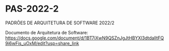 # PAS-2022-2
PADRÕES DE ARQUITETURA DE SOFTWARE 2022/2

Documento de Arquitetura de Software: https://docs.google.com/document/d/1BT7iXwN9QSZnJgJtHBYXl3dtdalltFQ9i6wFis_uOxM/edit?usp=share_link
